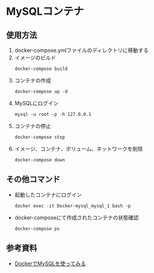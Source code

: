 # MySQLコンテナ

## 使用方法
1. docker-compose.ymlファイルのディレクトリに移動する
2. イメージのビルド
   ```
   docker-compose build
   ```
3. コンテナの作成
   ```
   docker-compose up -d
   ```
4. MySQLにログイン
   ```
   mysql -u root -p -h 127.0.0.1
   ```
5. コンテナの停止
   ```
   docker-compose stop
   ```
6. イメージ、コンテナ、ボリューム、ネットワークを削除
   ```
   docker-compose down
   ```

## その他コマンド
- 起動したコンテナにログイン
  ```
  docker exec -it Docker-mysql_mysql_1 bash -p
  ```
- docker-composeにて作成されたコンテナの状態確認
  ```
  docker-compose ps
  ```

## 参考資料
- [DockerでMySQLを使ってみる](https://qiita.com/TAMIYAN/items/ed9ec892d91e5af962c6)